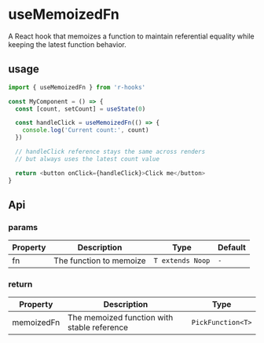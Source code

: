 # useMemoizedFn

A React hook that memoizes a function to maintain referential equality while keeping the latest function behavior.

## usage

```typescript
import { useMemoizedFn } from 'r-hooks'

const MyComponent = () => {
  const [count, setCount] = useState(0)

  const handleClick = useMemoizedFn(() => {
    console.log('Current count:', count)
  })

  // handleClick reference stays the same across renders
  // but always uses the latest count value

  return <button onClick={handleClick}>Click me</button>
}
```

## Api

### params

|Property|Description|Type|Default|
|---|---|---|---|
|fn|The function to memoize|`T extends Noop`|`-`|

### return

|Property|Description|Type|
|---|---|---|
|memoizedFn|The memoized function with stable reference|`PickFunction<T>`|
